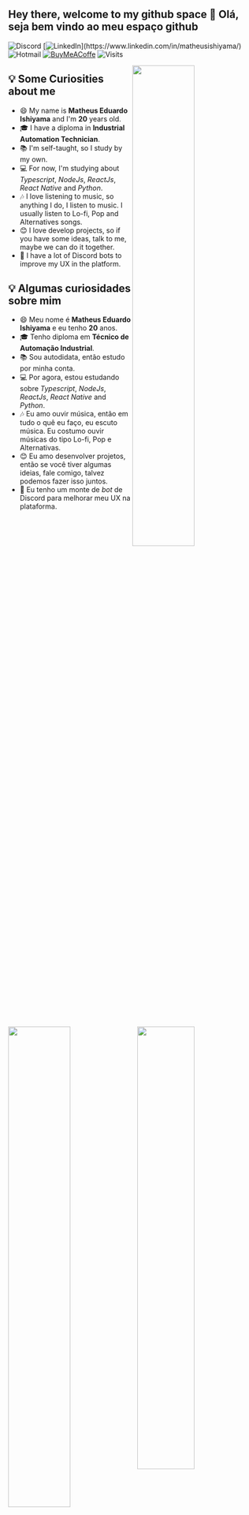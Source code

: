 ## Hey there, welcome to my github space 👋 Olá, seja bem vindo ao meu espaço github

![Discord](https://img.shields.io/badge/-Matheus_Ishiyama%236013-7289da?style=flat-square&logo=Discord&logoColor=white "Bravan#6013")
[![LinkedIn](https://img.shields.io/badge/-Matheus_Ishiyama-0a66c2?style=flat-square&logo=Linkedin "https://www.linkedin.com/in/matheusishiyama")](https://www.linkedin.com/in/matheusishiyama/)
![Hotmail](https://img.shields.io/badge/-matheus.ishiyama@outlook.com-0078D4?style=flat-square&logo=microsoft "matheus.ishiyama@outlook.com")
[![BuyMeACoffe](https://img.shields.io/badge/-Buy_me_a_coffe-FFDD00?style=flat-square&logo=buy-me-a-coffee&logoColor=black)](https://www.buymeacoffee.com/MatheusIshiyama)
![Visits](https://visitor-badge.laobi.icu/badge?page_id=MatheusIshiyama.MatheusIshiyama)

<img align="right" src="https://i.pinimg.com/originals/7c/f5/d9/7cf5d95ac563cb1688f99f23019de969.gif" width="50%">

## 💡 Some Curiosities about me

- 😄 My name is **Matheus Eduardo Ishiyama** and I'm **20** years old.
- 🎓 I have a diploma in **Industrial Automation Technician**.
- 📚 I'm self-taught, so I study by my own.
- 💻 For now, I'm studying about _Typescript_, _NodeJs_, _ReactJs_, _React Native_ and _Python_.
- 🎶 I love listening to music, so anything I do, I listen to music. I usually listen to Lo-fi, Pop and Alternatives songs.
- 😊 I love develop projects, so if you have some ideas, talk to me, maybe we can do it together.
- 🤖 I have a lot of Discord bots to improve my UX in the platform.

<img align="left" src="https://bipedepop.files.wordpress.com/2018/08/bc3adpede-pop-para-reflexc3a3o-e-relaxamento-conhec3a7a-lofi-hip-hop-um-estilo-para-introspectividade-e-para-vida-2.gif" width="50%">

<p align="right">
  
## 💡 Algumas curiosidades sobre mim

- 😄 Meu nome é **Matheus Eduardo Ishiyama** e eu tenho **20** anos.
- 🎓 Tenho diploma em **Técnico de Automação Industrial**.
- 📚 Sou autodidata, então estudo por minha conta.
- 💻 Por agora, estou estudando sobre _Typescript_, _NodeJs_, _ReactJs_, _React Native_ and _Python_.
- 🎶 Eu amo ouvir música, então em tudo o quê eu faço, eu escuto música. Eu costumo ouvir músicas do tipo Lo-fi, Pop e Alternativas.
- 😊 Eu amo desenvolver projetos, então se você tiver algumas ideias, fale comigo, talvez podemos fazer isso juntos.
- 🤖 Eu tenho um monte de _bot_ de Discord para melhorar meu UX na plataforma.

</p>

<img align="right" src="https://github-readme-streak-stats.herokuapp.com/?user=MatheusIshiyama&theme=algolia" width="48%" />
<img src="https://github-readme-stats.vercel.app/api?username=matheusishiyama&count_private&include_all_commits=true&show_icons=true&theme=algolia" width="48%" />

---

<img align="right" src="https://github-readme-stats.vercel.app/api/top-langs/?username=matheusishiyama&layout=compact&langs_count=8&hide=jupyter%20notebook&theme=algolia" width="40%" />

### 🚀 Tecnologies and 🧰 Tools

![JavaScript](https://img.shields.io/badge/-JAVASCRIPT-F7DF1E?style=for-the-badge&logo=javascript&logoColor=black "Javascript")
![Typescript](https://img.shields.io/badge/-Typescript-1572B6?style=for-the-badge&logo=typescript&logoColor=white "Typescript")
![Nodejs](https://img.shields.io/badge/-Node.js-339933?style=for-the-badge&logo=nodejs&logoColor=white "Node.js")
![MongoDB](https://img.shields.io/badge/-MongoDB-47A248?style=for-the-badge&logo=mongodb&logoColor=white "MongoDB")
![SQLite](https://img.shields.io/badge/-SQLite-03BAFC?style=for-the-badge&logo=sqlite&logoColor=white "SQLite")
![Discord.js](https://img.shields.io/badge/-Discord.js-7289da?style=for-the-badge&logo=Discord&logoColor=white "Discord.js")
![HTML5](https://img.shields.io/badge/-HTML5-E34F26?style=for-the-badge&logo=html5&logoColor=white "HTML5")
![CSS3](https://img.shields.io/badge/-CSS3-1572B6?style=for-the-badge&logo=css3 "CSS3")
![SASS](https://img.shields.io/badge/-SASS-BF4080?style=for-the-badge&logo=sass&logoColor=white "SASS")
![Nextjs](https://img.shields.io/badge/-Next.js-20232A?style=for-the-badge&logo=next.js&logoColor=white "Next.js")
![Expo](https://img.shields.io/badge/-Expo-20232A?style=for-the-badge&logo=Expo "Expo")
![React](https://img.shields.io/badge/-React-20232A?style=for-the-badge&logo=react&logoColor=61DAFB "React")
![ReactNative](https://img.shields.io/badge/-React_Native-20232A?style=for-the-badge&logo=react&logoColor=61DAFB "React Native")
![Flutter](https://img.shields.io/badge/-Flutter-1572B6?style=for-the-badge&logo=flutter "Flutter")
![Dart](https://img.shields.io/badge/-Dart-0390fc?style=for-the-badge&logo=dart "Dart")
![Arduino](https://img.shields.io/badge/-Arduino-008184?style=for-the-badge&logo=Arduino&logoColor=white "Arduino")
![C](https://img.shields.io/badge/-C-blue?style=for-the-badge&logo=C&logoColor=white)

### 🔭 Studying & Interests | Estudando & Interesses

![Nodejs](https://img.shields.io/badge/-Nodejs-339933?style=for-the-badge&logo=Node.js&logoColor=white "Node.js")
![Typescript](https://img.shields.io/badge/-Typescript-1572B6?style=for-the-badge&logo=typescript&logoColor=white "Typescript")
![Nextjs](https://img.shields.io/badge/-Nextjs-000000?style=for-the-badge&logo=next.js&logoColor=white "Next.js")
![React](https://img.shields.io/badge/-React-1572B6?style=for-the-badge&logo=react&logoColor=white "React")
![SASS](https://img.shields.io/badge/-SASS-BF4080?style=for-the-badge&logo=sass&logoColor=white "SASS")
![Python](https://img.shields.io/badge/-Python-2b5b84?style=for-the-badge&logo=Python&logoColor=white)
